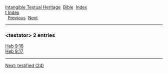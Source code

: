 [Intangible Textual Heritage](../../index)  [Bible](../index) 
[Index](index)   
[t Index](_t_)  
  [Previous](c11415)  [Next](c11417) 

------------------------------------------------------------------------

### &lt;testator&gt; 2 entries

[Heb 9:16](../kjv/heb009.htm#016)  
[Heb 9:17](../kjv/heb009.htm#017)  

------------------------------------------------------------------------

[Next: testified (24)](c11417)
